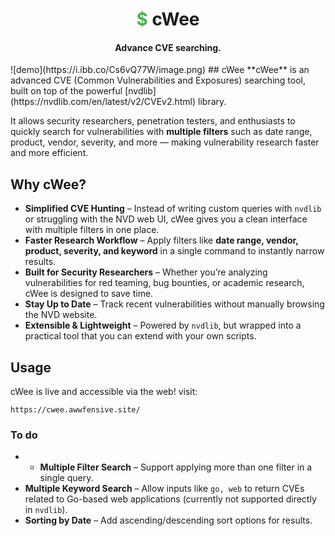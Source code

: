 <h1 align="center"><span style="color: #4caf50;">$ </span>cWee</h1>
<h4 align="center">Advance CVE searching.</h4>
	   ![demo](https://i.ibb.co/Cs6vQ77W/image.png)
## cWee
**cWee** is an advanced CVE (Common Vulnerabilities and Exposures) searching tool, built on top of the powerful [nvdlib](https://nvdlib.com/en/latest/v2/CVEv2.html) library.

It allows security researchers, penetration testers, and enthusiasts to quickly search for vulnerabilities with **multiple filters** such as date range, product, vendor, severity, and more — making vulnerability research faster and more efficient.

## Why cWee?
- **Simplified CVE Hunting** – Instead of writing custom queries with `nvdlib` or struggling with the NVD web UI, cWee gives you a clean interface with multiple filters in one place.
- **Faster Research Workflow** – Apply filters like **date range, vendor, product, severity, and keyword** in a single command to instantly narrow results.
- **Built for Security Researchers** – Whether you’re analyzing vulnerabilities for red teaming, bug bounties, or academic research, cWee is designed to save time.
- **Stay Up to Date** – Track recent vulnerabilities without manually browsing the NVD website.
- **Extensible & Lightweight** – Powered by `nvdlib`, but wrapped into a practical tool that you can extend with your own scripts.
## Usage
cWee is live and accessible via the web! 
visit:
```
https://cwee.awwfensive.site/
```
### To do
- - **Multiple Filter Search** – Support applying more than one filter in a single query.
-  **Multiple Keyword Search** – Allow inputs like `go, web` to return CVEs related to Go-based web applications (currently not supported directly in `nvdlib`).
-  **Sorting by Date** – Add ascending/descending sort options for results.